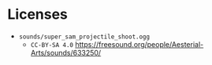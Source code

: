 
# Licenses

* `sounds/super_sam_projectile_shoot.ogg`
  * `CC-BY-SA 4.0` https://freesound.org/people/Aesterial-Arts/sounds/633250/